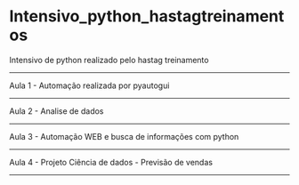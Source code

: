# Intensivo_python_hastagtreinamentos
Intensivo de python realizado pelo hastag treinamento


----------------
Aula 1 - Automação realizada por pyautogui

----------------
Aula 2 - Analise de dados

----------------
Aula 3 - Automação WEB e busca de informações com python

----------------
Aula 4 - Projeto Ciência de dados - Previsão de vendas

----------------
